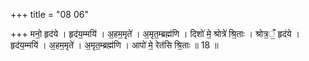 +++
title = "08 06"

+++
मनो॒ हृद॑ये । हृद॑य॒म्मयि॑ । अ॒हम॒मृते॑ । अ॒मृत॒म्ब्रह्म॑णि । दिशो॑ मे॒ श्रोत्रे॑ श्रि॒ताः । श्रोत्र॒ँ॒ हृद॑ये । हृद॑य॒म्मयि॑ । अ॒हम॒मृते॑ । अ॒मृत॒म्ब्रह्म॑णि । आपो॑ मे॒ रेत॑सि श्रि॒ताः ॥ 18 ॥


